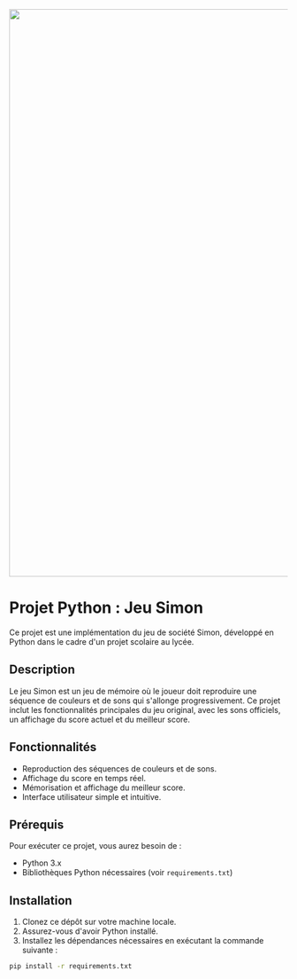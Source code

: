 <img src="https://github.com/user-attachments/assets/0c4b6a3e-d822-4a38-adc6-72ced3229b66" width="1024">

# Projet Python : Jeu Simon

Ce projet est une implémentation du jeu de société Simon, développé en Python dans le cadre d'un projet scolaire au lycée.

## Description

Le jeu Simon est un jeu de mémoire où le joueur doit reproduire une séquence de couleurs et de sons qui s'allonge progressivement. Ce projet inclut les fonctionnalités principales du jeu original, avec les sons officiels, un affichage du score actuel et du meilleur score.

## Fonctionnalités

- Reproduction des séquences de couleurs et de sons.
- Affichage du score en temps réel.
- Mémorisation et affichage du meilleur score.
- Interface utilisateur simple et intuitive.

## Prérequis

Pour exécuter ce projet, vous aurez besoin de :

- Python 3.x
- Bibliothèques Python nécessaires (voir `requirements.txt`)

## Installation

1. Clonez ce dépôt sur votre machine locale.
2. Assurez-vous d'avoir Python installé.
3. Installez les dépendances nécessaires en exécutant la commande suivante :

```bash
pip install -r requirements.txt
